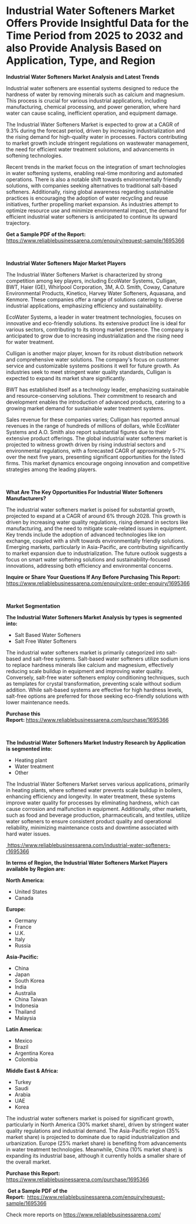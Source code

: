 <p><h1>Industrial Water Softeners Market Offers Provide Insightful Data for the Time Period from 2025 to 2032 and also Provide Analysis Based on Application, Type, and Region</h1></p><p><strong>Industrial Water Softeners Market Analysis and Latest Trends</strong></p>
<p><p>Industrial water softeners are essential systems designed to reduce the hardness of water by removing minerals such as calcium and magnesium. This process is crucial for various industrial applications, including manufacturing, chemical processing, and power generation, where hard water can cause scaling, inefficient operation, and equipment damage.</p><p>The Industrial Water Softeners Market is expected to grow at a CAGR of 9.3% during the forecast period, driven by increasing industrialization and the rising demand for high-quality water in processes. Factors contributing to market growth include stringent regulations on wastewater management, the need for efficient water treatment solutions, and advancements in softening technologies. </p><p>Recent trends in the market focus on the integration of smart technologies in water softening systems, enabling real-time monitoring and automated operations. There is also a notable shift towards environmentally friendly solutions, with companies seeking alternatives to traditional salt-based softeners. Additionally, rising global awareness regarding sustainable practices is encouraging the adoption of water recycling and reuse initiatives, further propelling market expansion. As industries attempt to optimize resource use and minimize environmental impact, the demand for efficient industrial water softeners is anticipated to continue its upward trajectory.</p></p>
<p><strong>Get a Sample PDF of the Report:&nbsp;</strong> <a href="https://www.reliablebusinessarena.com/enquiry/request-sample/1695366?utm_campaign=3554&utm_medium=2&utm_source=Github&utm_content=ia&utm_term=10042025&utm_id=industrial-water-softeners">https://www.reliablebusinessarena.com/enquiry/request-sample/1695366</a></p>
<p>&nbsp;</p>
<p><strong>Industrial Water Softeners Major Market Players</strong></p>
<p><p>The Industrial Water Softeners Market is characterized by strong competition among key players, including EcoWater Systems, Culligan, BWT, Haier (GE), Whirlpool Corporation, 3M, A.O. Smith, Coway, Canature Environmental Products, Kinetico, Harvey Water Softeners, Aquasana, and Kenmore. These companies offer a range of solutions catering to diverse industrial applications, emphasizing efficiency and sustainability.</p><p>EcoWater Systems, a leader in water treatment technologies, focuses on innovative and eco-friendly solutions. Its extensive product line is ideal for various sectors, contributing to its strong market presence. The company is anticipated to grow due to increasing industrialization and the rising need for water treatment.</p><p>Culligan is another major player, known for its robust distribution network and comprehensive water solutions. The company's focus on customer service and customizable systems positions it well for future growth. As industries seek to meet stringent water quality standards, Culligan is expected to expand its market share significantly.</p><p>BWT has established itself as a technology leader, emphasizing sustainable and resource-conserving solutions. Their commitment to research and development enables the introduction of advanced products, catering to a growing market demand for sustainable water treatment systems.</p><p>Sales revenue for these companies varies; Culligan has reported annual revenues in the range of hundreds of millions of dollars, while EcoWater Systems and A.O. Smith also report substantial figures due to their extensive product offerings. The global industrial water softeners market is projected to witness growth driven by rising industrial sectors and environmental regulations, with a forecasted CAGR of approximately 5-7% over the next five years, presenting significant opportunities for the listed firms. This market dynamics encourage ongoing innovation and competitive strategies among the leading players.</p></p>
<p>&nbsp;</p>
<p><strong>What Are The Key Opportunities For Industrial Water Softeners Manufacturers?</strong></p>
<p><p>The industrial water softeners market is poised for substantial growth, projected to expand at a CAGR of around 6% through 2028. This growth is driven by increasing water quality regulations, rising demand in sectors like manufacturing, and the need to mitigate scale-related issues in equipment. Key trends include the adoption of advanced technologies like ion exchange, coupled with a shift towards environmentally friendly solutions. Emerging markets, particularly in Asia-Pacific, are contributing significantly to market expansion due to industrialization. The future outlook suggests a focus on smart water softening solutions and sustainability-focused innovations, addressing both efficiency and environmental concerns.</p></p>
<p><strong>Inquire or Share Your Questions If Any Before Purchasing This Report:</strong> <a href="https://www.reliablebusinessarena.com/enquiry/pre-order-enquiry/1695366?utm_campaign=3554&utm_medium=2&utm_source=Github&utm_content=ia&utm_term=10042025&utm_id=industrial-water-softeners">https://www.reliablebusinessarena.com/enquiry/pre-order-enquiry/1695366</a></p>
<p>&nbsp;</p>
<p><strong>Market Segmentation</strong></p>
<p><strong>The Industrial Water Softeners Market Analysis by types is segmented into:</strong></p>
<p><ul><li>Salt Based Water Softeners</li><li>Salt Free Water Softeners</li></ul></p>
<p><p>The industrial water softeners market is primarily categorized into salt-based and salt-free systems. Salt-based water softeners utilize sodium ions to replace hardness minerals like calcium and magnesium, effectively reducing scale buildup in equipment and improving water quality. Conversely, salt-free water softeners employ conditioning techniques, such as templates for crystal transformation, preventing scale without sodium addition. While salt-based systems are effective for high hardness levels, salt-free options are preferred for those seeking eco-friendly solutions with lower maintenance needs.</p></p>
<p><strong>Purchase this Report:&nbsp;</strong><a href="https://www.reliablebusinessarena.com/purchase/1695366?utm_campaign=3554&utm_medium=2&utm_source=Github&utm_content=ia&utm_term=10042025&utm_id=industrial-water-softeners">https://www.reliablebusinessarena.com/purchase/1695366</a></p>
<p>&nbsp;</p>
<p><strong>The Industrial Water Softeners Market Industry Research by Application is segmented into:</strong></p>
<p><ul><li>Heating plant</li><li>Water treatment</li><li>Other</li></ul></p>
<p><p>The Industrial Water Softeners Market serves various applications, primarily in heating plants, where softened water prevents scale buildup in boilers, enhancing efficiency and longevity. In water treatment, these systems improve water quality for processes by eliminating hardness, which can cause corrosion and malfunction in equipment. Additionally, other markets, such as food and beverage production, pharmaceuticals, and textiles, utilize water softeners to ensure consistent product quality and operational reliability, minimizing maintenance costs and downtime associated with hard water issues.</p></p>
<p><a href="https://www.reliablebusinessarena.com/industrial-water-softeners-r1695366?utm_campaign=3554&utm_medium=2&utm_source=Github&utm_content=ia&utm_term=10042025&utm_id=industrial-water-softeners">&nbsp;https://www.reliablebusinessarena.com/industrial-water-softeners-r1695366</a></p>
<p><strong>In terms of Region, the Industrial Water Softeners Market Players available by Region are:</strong></p>
<p>
    <p> <strong> North America: </strong>
        <ul>
            <li>United States</li>
            <li>Canada</li>
        </ul>
        </p> 
    <p> <strong> Europe: </strong>
        <ul>
            <li>Germany</li>
            <li>France</li>
            <li>U.K.</li>
            <li>Italy</li>
            <li>Russia</li>
        </ul>
        </p> 
    <p> <strong> Asia-Pacific: </strong>
        <ul>
            <li>China</li>
            <li>Japan</li>
            <li>South Korea</li>
            <li>India</li>
            <li>Australia</li>
            <li>China Taiwan</li>
            <li>Indonesia</li>
            <li>Thailand</li>
            <li>Malaysia</li>
        </ul>
        </p> 
    <p> <strong> Latin America: </strong>
        <ul>
            <li>Mexico</li>
            <li>Brazil</li>
            <li>Argentina Korea</li>
            <li>Colombia</li>
        </ul>
        </p> 
    <p> <strong> Middle East & Africa: </strong>
        <ul>
            <li>Turkey</li>
            <li>Saudi</li>
            <li>Arabia</li>
            <li>UAE</li>
            <li>Korea</li>
        </ul>
    </p>
    </p>
<p><p>The industrial water softeners market is poised for significant growth, particularly in North America (30% market share), driven by stringent water quality regulations and industrial demand. The Asia-Pacific region (35% market share) is projected to dominate due to rapid industrialization and urbanization. Europe (25% market share) is benefiting from advancements in water treatment technologies. Meanwhile, China (10% market share) is expanding its industrial base, although it currently holds a smaller share of the overall market.</p></p>
<p><strong>Purchase this Report: </strong><a href="https://www.reliablebusinessarena.com/purchase/1695366?utm_campaign=3554&utm_medium=2&utm_source=Github&utm_content=ia&utm_term=10042025&utm_id=industrial-water-softeners">https://www.reliablebusinessarena.com/purchase/1695366</a></p>
<p>&nbsp;<strong>Get a Sample PDF of the Report:&nbsp;&nbsp;</strong><a href="https://www.reliablebusinessarena.com/enquiry/request-sample/1695366?utm_campaign=3554&utm_medium=2&utm_source=Github&utm_content=ia&utm_term=10042025&utm_id=industrial-water-softeners">https://www.reliablebusinessarena.com/enquiry/request-sample/1695366</a></p>
<p><strong></strong></p>
<p>Check more reports on <a href="https://www.reliablebusinessarena.com/?utm_campaign=3554&utm_medium=2&utm_source=Github&utm_content=ia&utm_term=10042025&utm_id=industrial-water-softeners">https://www.reliablebusinessarena.com/</a></p>